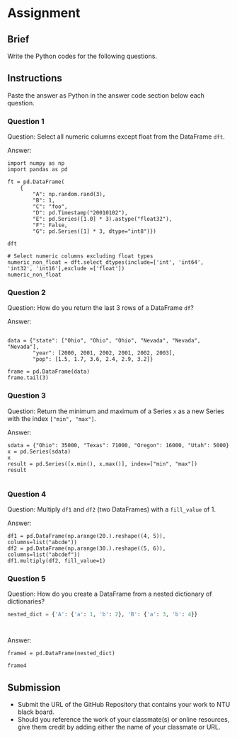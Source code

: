 # Assignment

## Brief

Write the Python codes for the following questions.

## Instructions

Paste the answer as Python in the answer code section below each question.

### Question 1

Question: Select all numeric columns except float from the DataFrame `dft`.

Answer:

```
import numpy as np
import pandas as pd

ft = pd.DataFrame(
    {
        "A": np.random.rand(3), 
        "B": 1, 
        "C": "foo", 
        "D": pd.Timestamp("20010102"), 
        "E": pd.Series([1.0] * 3).astype("float32"), 
        "F": False, 
        "G": pd.Series([1] * 3, dtype="int8")})

dft

# Select numeric columns excluding float types
numeric_non_float = dft.select_dtypes(include=['int', 'int64', 'int32', 'int16'],exclude =['float'])
numeric_non_float

```

### Question 2

Question: How do you return the last 3 rows of a DataFrame `df`?

Answer:

```

data = {"state": ["Ohio", "Ohio", "Ohio", "Nevada", "Nevada", "Nevada"],
        "year": [2000, 2001, 2002, 2001, 2002, 2003],
        "pop": [1.5, 1.7, 3.6, 2.4, 2.9, 3.2]}

frame = pd.DataFrame(data)
frame.tail(3)

```

### Question 3

Question: Return the minimum and maximum of a Series `x` as a new Series with the index `["min", "max"]`.

Answer:

```
sdata = {"Ohio": 35000, "Texas": 71000, "Oregon": 16000, "Utah": 5000}
x = pd.Series(sdata)
x
result = pd.Series([x.min(), x.max()], index=["min", "max"])
result


```

### Question 4

Question: Multiply `df1` and `df2` (two DataFrames) with a `fill_value` of 1.

Answer:

```
df1 = pd.DataFrame(np.arange(20.).reshape((4, 5)), columns=list("abcde"))
df2 = pd.DataFrame(np.arange(30.).reshape((5, 6)), columns=list("abcdef"))
df1.multiply(df2, fill_value=1)

```

### Question 5

Question: How do you create a DataFrame from a nested dictionary of dictionaries?

```python
nested_dict = {'A': {'a': 1, 'b': 2}, 'B': {'a': 3, 'b': 4}}




```

Answer:

```
frame4 = pd.DataFrame(nested_dict)

frame4

```

## Submission

- Submit the URL of the GitHub Repository that contains your work to NTU black board.
- Should you reference the work of your classmate(s) or online resources, give them credit by adding either the name of your classmate or URL.
